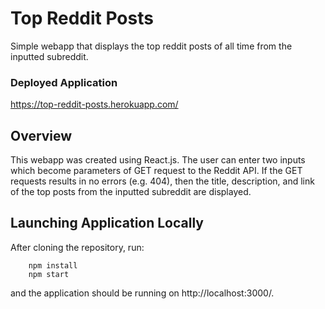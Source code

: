 # Top Reddit Posts

Simple webapp that displays the top reddit posts of all time from the inputted subreddit.

### Deployed Application

https://top-reddit-posts.herokuapp.com/

## Overview

This webapp was created using React.js. The user can enter two inputs which become parameters of GET request to the Reddit API. If the GET requests results in no errors (e.g. 404), then the title, description, and link of the top posts from the inputted subreddit are displayed.

## Launching Application Locally

After cloning the repository, run:
```
    npm install
    npm start
```
and the application should be running on http://localhost:3000/.

